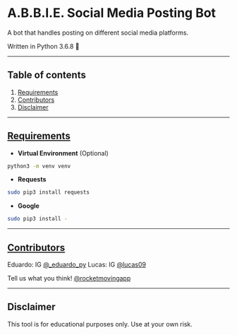# A.B.B.I.E. Social Media Posting Bot

A bot that handles posting on different social media platforms.

Written in Python 3.6.8 🐍

---

## Table of contents

1. [Requirements](https://github.com/rocketmovingapp/abbie_social_post_bot#requirements)
2. [Contributors](https://github.com/rocketmovingapp/abbie_social_post_bot#contributors)
3. [Disclaimer](https://github.com/rocketmovingapp/abbie_social_post_bot#disclaimer)

---

## [Requirements](#requirements)

* <strong>Virtual Environment</strong> (Optional)
 ```bash
python3 -m venv venv
 ```

* <strong>Requests</strong>
 ```bash
sudo pip3 install requests
 ```

* <strong>Google </strong>
 ```bash
sudo pip3 install -
 ```

---

## [Contributors](#contributors)

Eduardo: IG [@_eduardo_py](https://www.instagram.com/_eduardo_py)
Lucas: IG [@lucas09](https://www.instagram.com/lucas039)

Tell us what you think! [@rocketmovingapp](https://www.instagram.com/rocketmovingapp)

---

## Disclaimer

This tool is for educational purposes only. Use at your own risk.